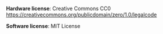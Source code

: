 **Hardware license**: Creative Commons CC0
https://creativecommons.org/publicdomain/zero/1.0/legalcode

**Software license**: MIT License

